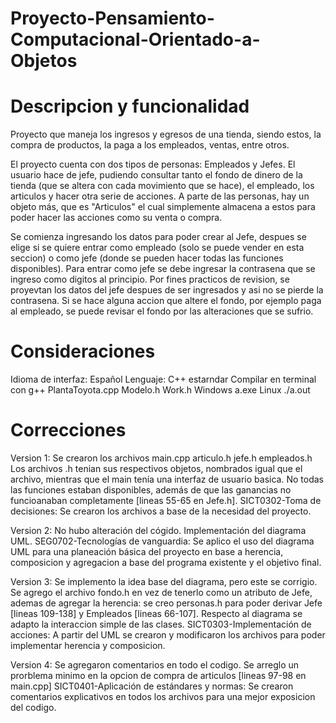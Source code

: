 # Proyecto-Pensamiento-Computacional-Orientado-a-Objetos

# Descripcion y funcionalidad

Proyecto que maneja los ingresos y egresos de una tienda, siendo estos, la compra de productos, la paga a los empleados, ventas, entre otros.

El proyecto cuenta con dos tipos de personas: Empleados y Jefes. El usuario hace de jefe, pudiendo consultar tanto el fondo de dinero de la tienda (que se altera con cada movimiento que se hace), el empleado, los articulos y hacer otra serie de acciones.
A parte de las personas, hay un objeto más, que es "Articulos" el cual simplemente almacena a estos para poder hacer las acciones como su venta o compra.

Se comienza ingresando los datos para poder crear al Jefe, despues se elige si se quiere entrar como empleado (solo se puede vender en esta seccion) o como jefe (donde se pueden hacer todas las funciones disponibles). Para entrar como jefe se debe ingresar la contrasena que se ingreso como digitos al principio. Por fines practicos de revision, se proyevtan los datos del jefe despues de ser ingresados y asi no se pierde la contrasena. Si se hace alguna accion que altere el fondo, por ejemplo paga al empleado, se puede revisar el fondo por las alteraciones que se sufrio.

# Consideraciones

Idioma de interfaz: Español
Lenguaje: C++ estarndar
Compilar en terminal con g++ PlantaToyota.cpp Modelo.h Work.h
Windows a.exe
Linux ./a.out

# Correcciones

Version 1: Se crearon los archivos main.cpp articulo.h jefe.h empleados.h Los archivos .h tenian sus respectivos objetos, nombrados igual que el archivo, mientras que el main tenía una interfaz de usuario basica. No todas las funciones estaban disponibles, además de que las ganancias no funcioanaban completamente [lineas 55-65 en Jefe.h].
SICT0302-Toma de decisiones: Se crearon los archivos a base de la necesidad del proyecto.

Version 2: No hubo alteración del cógido. Implementación del diagrama UML.
SEG0702-Tecnologías de vanguardia: Se aplico el uso del diagrama UML para una planeación básica del proyecto en base a herencia, composicion y agregacion a base del programa existente y el objetivo final.

Version 3: Se implemento la idea base del diagrama, pero este se corrigio. Se agrego el archivo fondo.h en vez de tenerlo como un atributo de Jefe, ademas de agregar la herencia: se creo personas.h para poder derivar Jefe [lineas 109-138] y Empleados [lineas 66-107]. Respecto al diagrama se adapto la interaccion simple de las clases.
SICT0303-Implementación de acciones: A partir del UML se crearon y modificaron los archivos para poder implementar herencia y composicion.

Version 4: Se agregaron comentarios en todo el codigo. Se arreglo un prorblema minimo en la opcion de compra de articulos [lineas 97-98 en main.cpp]
SICT0401-Aplicación de estándares y normas: Se crearon comentarios explicativos en todos los archivos para una mejor exposicion del codigo.
